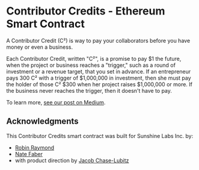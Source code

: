 # Contributor Credits - Ethereum Smart Contract

A Contributor Credit (C²) is way to pay your collaborators before you have money or even a business.

Each Contributor Credit, written "C²", is a promise to pay $1 the future, when the project or business reaches a "trigger," such as a round of investment or a revenue target, that you set in advance. If an entrepreneur pays 300 C² with a trigger of $1,000,000 in investment, then she must pay the holder of those C² $300 when her project raises $1,000,000 or more. If the business never reaches the trigger, then it doesn't have to pay.

To learn more, [see our post on Medium](https://sunshinelabs.medium.com/a-new-way-to-compensate-contributors-to-early-stage-project-5fdefcf57493).

## Acknowledgments
This Contributor Credits smart contract was built for Sunshine Labs Inc. by:
* [Robin Raymond](https://github.com/r-raymond)
* [Nate Faber](https://github.com/vividn)
* with product direction by [Jacob Chase-Lubitz](https://github.com/jchaselubitz)
